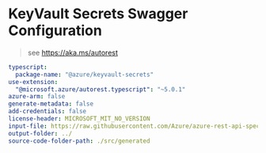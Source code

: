 # KeyVault Secrets Swagger Configuration

> see https://aka.ms/autorest

``` yaml
typescript:
  package-name: "@azure/keyvault-secrets"
use-extension:
  "@microsoft.azure/autorest.typescript": "~5.0.1"
azure-arm: false
generate-metadata: false
add-credentials: false
license-header: MICROSOFT_MIT_NO_VERSION
input-file: https://raw.githubusercontent.com/Azure/azure-rest-api-specs/master/specification/keyvault/data-plane/Microsoft.KeyVault/stable/7.1/secrets.json
output-folder: ../
source-code-folder-path: ./src/generated
```

